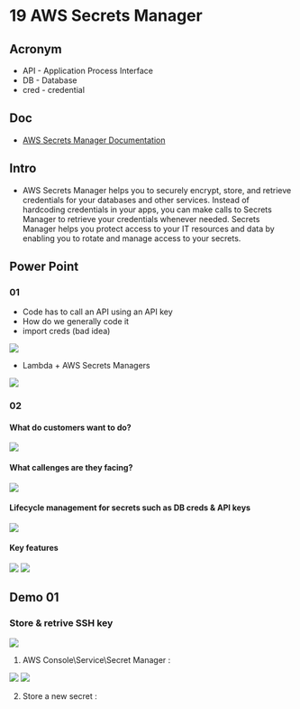 # 19 AWS Secrets Manager

## Acronym
* API - Application Process Interface
* DB - Database
* cred - credential

## Doc
* [AWS Secrets Manager Documentation](https://docs.aws.amazon.com/secretsmanager/)

## Intro
* AWS Secrets Manager helps you to securely encrypt, store, and retrieve credentials
  for your databases and other services. Instead of hardcoding credentials in your
  apps, you can make calls to Secrets Manager to retrieve your credentials whenever
  needed. Secrets Manager helps you protect access to your IT resources and data by
  enabling you to rotate and manage access to your secrets. 
  
## Power Point
### 01
* Code has to call an API using an API key
* How do we generally code it
* import creds (bad idea) 

[<img src="https://i.imgur.com/PD4AUOG.png">](https://i.imgur.com/PD4AUOG.png)

* Lambda + AWS Secrets Managers

[<img src="https://i.imgur.com/tv71QJt.png">](https://i.imgur.com/tv71QJt.png)

### 02
#### What do customers want to do?
[<img src="https://i.imgur.com/wMV9WEP.png">](https://i.imgur.com/wMV9WEP.png)

#### What callenges are they facing?
[<img src="https://i.imgur.com/pHBh3H2.png">](https://i.imgur.com/pHBh3H2.png)

#### Lifecycle management for secrets such as DB creds & API keys
[<img src="https://i.imgur.com/MLTPtcy.png">](https://i.imgur.com/MLTPtcy.png)

#### Key features
[<img src="https://i.imgur.com/a7OhgED.png">](https://i.imgur.com/a7OhgED.png)
[<img src="https://i.imgur.com/cJkf96H.png">](https://i.imgur.com/cJkf96H.png)

## Demo 01
### Store & retrive SSH key
[<img src="https://i.imgur.com/d5UdQDD.png">](https://i.imgur.com/d5UdQDD.png)

1) AWS Console\Service\Secret Manager :

[<img src="https://i.imgur.com/QJeLsW9.png">](https://i.imgur.com/QJeLsW9.png)
[<img src="https://i.imgur.com/vTJJpSB.png">](https://i.imgur.com/vTJJpSB.png)

2) Store a new secret :

